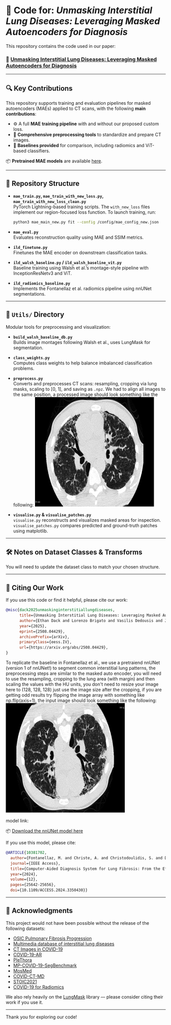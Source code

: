 # 📘 Code for: *Unmasking Interstitial Lung Diseases: Leveraging Masked Autoencoders for Diagnosis*

This repository contains the code used in our paper:

### 🔗 [Unmasking Interstitial Lung Diseases: Leveraging Masked Autoencoders for Diagnosis](https://arxiv.org/)

---

## 🔍 Key Contributions

This repository supports training and evaluation pipelines for masked autoencoders (MAEs) applied to CT scans, with the following **main contributions**:

- ⚙️ A full **MAE training pipeline** with and without our proposed custom loss.
- 🧼 **Comprehensive preprocessing tools** to standardize and prepare CT images.
- 🧪 **Baselines provided** for comparison, including radiomics and ViT-based classifiers.

📦 **Pretrained MAE models** are available [here](https://www.dropbox.com/scl/fo/u9t4jb7edzkdcd5wpmz64/AMERnJD0Gk8A1FMnDpVigzw?rlkey=ywa18ok6pfjyrh09u3qat6sn6&st=ksxyjbam&dl=0).

---

## 📁 Repository Structure

- **`mae_train.py`, `mae_train_with_new_loss.py`, `mae_train_with_new_loss_clean.py`**  
  PyTorch Lightning-based training scripts. The `with_new_loss` files implement our region-focused loss function. To launch training, run:

  ```bash
  python3 mae_main_new.py fit --config /config/mae_config_new.json
  ```

- **`mae_eval.py`**  
  Evaluates reconstruction quality using MAE and SSIM metrics.

- **`ild_finetune.py`**  
  Finetunes the MAE encoder on downstream classification tasks.

- **`ild_walsh_baseline.py` / `ild_walsh_baseline_vit.py`**  
  Baseline training using Walsh et al.’s montage-style pipeline with InceptionResNetv3 and ViT.

- **`ild_radiomics_baseline.py`**  
  Implements the Fontanellaz et al. radiomics pipeline using nnUNet segmentations.

---

## 🧰 `Utils/` Directory

Modular tools for preprocessing and visualization:

- **`build_walsh_baseline_db.py`**  
  Builds image montages following Walsh et al., uses LungMask for segmentation.

- **`class_weights.py`**  
  Computes class weights to help balance imbalanced classification problems.

- **`preprocess.py`**  
  Converts and preprocesses CT scans: resampling, cropping via lung masks, scaling to [0, 1], and saving as `.npz`.
  We had to align all images to the same position, a processed image should look something like the following: 
  ![Masked Lung Reconstruction](./mae.png)

- **`visualise.py` & `visualise_patches.py`**  
  `visualise.py` reconstructs and visualizes masked areas for inspection.  
  `visualise_patches.py` compares predicted and ground-truth patches using matplotlib.

---

## 🛠️ Notes on Dataset Classes & Transforms

You will need to update the dataset class to match your chosen structure.

---

## 📖 Citing Our Work

If you use this code or find it helpful, please cite our work:

```bibtex
@misc{dack2025unmaskinginterstitiallungdiseases,
      title={Unmasking Interstitial Lung Diseases: Leveraging Masked Autoencoders for Diagnosis}, 
      author={Ethan Dack and Lorenzo Brigato and Vasilis Dedousis and Janine Gote-Schniering and Cheryl and Hanno Hoppe and Aristomenis Exadaktylos and Manuela Funke-Chambour and Thomas Geiser and Andreas Christe and Lukas Ebner and Stavroula Mougiakakou},
      year={2025},
      eprint={2508.04429},
      archivePrefix={arXiv},
      primaryClass={eess.IV},
      url={https://arxiv.org/abs/2508.04429}, 
}
```

To replicate the baseline in Fontanellaz et al., we use a pretraiend nnUNet (version 1 of nnUNet!) to segment common interstitial lung patterns, the preprocessing steps are similar to the masked auto encoder, you will need to use the resampling, cropping to the lung area (with margin) and then scaling the values with the HU units, you don't need to resize your image here to (128, 128, 128) just use the image size after the cropping, if you are getting odd results try flipping the image array with something like np.flip(axis=1), the input image should look something like the following: 
![Masked Lung Reconstruction](./nnunet.png)


model link:

📦 [Download the nnUNet model here](https://www.dropbox.com/scl/fo/4bd86pe7q54u8nx21laer/AC7Yyg3ir8GXTx7KvTG8j8o?rlkey=95rzlk4v6xyw6g2o5gzqq6kg8&st=0zmh68ak&dl=0)

If you use this model, please cite:

```bibtex
@ARTICLE{10381702,
  author={Fontanellaz, M. and Christe, A. and Christodoulidis, S. and Dack, E. and Roos, J. and Drakopoulos, D. and Sieron, D. and Peters, A. and Geiser, T. and Funke-Chambour, M. and Heverhagen, J. and Hoppe, H. and Exadaktylos, A. K. and Ebner, L. and Mougiakakou, S.},
  journal={IEEE Access}, 
  title={Computer-Aided Diagnosis System for Lung Fibrosis: From the Effect of Radiomic Features and Multi-Layer-Perceptron Mixers to Pre-Clinical Evaluation}, 
  year={2024},
  volume={12},
  pages={25642-25656},
  doi={10.1109/ACCESS.2024.3350430}}
```

---

## 🙏 Acknowledgments

This project would not have been possible without the release of the following datasets:

- [OSIC Pulmonary Fibrosis Progression](https://www.kaggle.com/competitions/osic-pulmonary-fibrosis-progression/data)
- [Multimedia database of interstitial lung diseases](https://medgift.hevs.ch/wordpress/databases/ild-database/)
- [CT Images in COVID-19](https://www.cancerimagingarchive.net/collection/ct-images-in-covid-19/)
- [COVID-19-AR](https://www.cancerimagingarchive.net/collection/covid-19-ar/)
- [PleThora](https://www.cancerimagingarchive.net/analysis-result/plethora/)
- [MP-COVID-19-SegBenchmark](https://zenodo.org/records/3757476)
- [MosMed](https://www.kaggle.com/datasets/andrewmvd/mosmed-covid19-ct-scans)
- [COVID-CT-MD](https://springernature.figshare.com/articles/dataset/COVID-CT-MD_COVID-19_Computed_Tomography_Scan_Dataset_Applicable_in_Machine_Learning_and_Deep_Learning/12991592?file=26069987)
- [STOIC2021](https://zenodo.org/records/7969800)
- [COVID-19 for Radiomics](https://www.imagenglab.com/newsite/covid-19/?eeFolder=Zipped_patients&eeListID=1)

We also rely heavily on the [LungMask](https://github.com/JoHof/lungmask) library — please consider citing their work if you use it.

---

Thank you for exploring our code!
